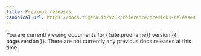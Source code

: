 ```yaml
---
title: Previous releases
canonical_url: https://docs.tigera.io/v2.2/reference/previous-releases
---
```



You are currentl viewing documents for {{site.prodname}} version {{ page.version }}. There are not currently any previous docs releases at this time.
